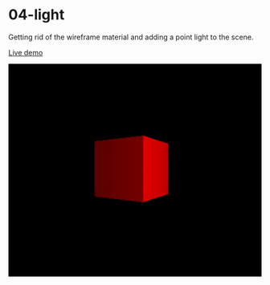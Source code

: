 # 04-light

Getting rid of the wireframe material and adding a point light to the scene.

[Live demo](https://juniorrojas.github.io/intro-3d-web/04-light)

![](media/screenshot.png)